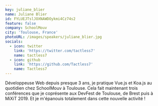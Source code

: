 ```yaml
---
key: juliane_blier
name: Juliane Blier
id: FYLUEJTslJOXNAWDOykmi4Cz74s2
feature: false
company: SchoolMouv
city: 'Toulouse, France'
photoURL: /images/speakers/juliane_blier.jpg
socials:
  - icon: twitter
    link: 'https://twitter.com/tactless7'
    name: tactless7
  - icon: github
    link: 'https://github.com/Tactless7'
    name: Tactless7
---
```

Développeuse Web depuis presque 3 ans, je pratique Vue.js et Koa.js au quotidien chez SchoolMouv à Toulouse. 
Cela fait maintenant trois conférences que je coprésente aux DevFest de Toulouse, de Brest puis à MiXiT 2019. Et je m'épanouis totalement dans cette nouvelle activité !